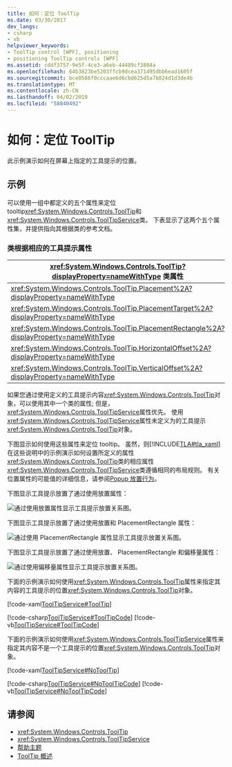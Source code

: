 ```yaml
---
title: 如何：定位 ToolTip
ms.date: 03/30/2017
dev_langs:
- csharp
- vb
helpviewer_keywords:
- ToolTip control [WPF], positioning
- positioning ToolTip controls [WPF]
ms.assetid: cddf3757-9e5f-4ce3-a6eb-44489cf3804a
ms.openlocfilehash: 64b3823be5203ffcb9dcea371495dbb6ead1605f
ms.sourcegitcommit: bce0586f0cccaae6d6cbd625d5a7b824d1d3de4b
ms.translationtype: MT
ms.contentlocale: zh-CN
ms.lasthandoff: 04/02/2019
ms.locfileid: "58840492"
---
```

# <a name="how-to-position-a-tooltip"></a>如何：定位 ToolTip
此示例演示如何在屏幕上指定的工具提示的位置。  
  
## <a name="example"></a>示例  
 可以使用一组中都定义的五个属性来定位 tooltip<xref:System.Windows.Controls.ToolTip>和<xref:System.Windows.Controls.ToolTipService>类。 下表显示了这两个五个属性集，并提供指向其根据类的参考文档。  
  
### <a name="corresponding-tooltip-properties-according-to-class"></a>类根据相应的工具提示属性  
  
|<xref:System.Windows.Controls.ToolTip?displayProperty=nameWithType> 类属性|<xref:System.Windows.Controls.ToolTipService?displayProperty=nameWithType> 类属性|  
|--------------------------------------------------------------------------------------------------------------------------------------------------------------|---------------------------------------------------------------------------------------------------------------------------------------------------------------------|  
|<xref:System.Windows.Controls.ToolTip.Placement%2A?displayProperty=nameWithType>|<xref:System.Windows.Controls.ToolTipService.Placement%2A?displayProperty=nameWithType>|  
|<xref:System.Windows.Controls.ToolTip.PlacementTarget%2A?displayProperty=nameWithType>|<xref:System.Windows.Controls.ToolTipService.PlacementTarget%2A?displayProperty=nameWithType>|  
|<xref:System.Windows.Controls.ToolTip.PlacementRectangle%2A?displayProperty=nameWithType>|<xref:System.Windows.Controls.ToolTipService.PlacementRectangle%2A?displayProperty=nameWithType>|  
|<xref:System.Windows.Controls.ToolTip.HorizontalOffset%2A?displayProperty=nameWithType>|<xref:System.Windows.Controls.ToolTipService.HorizontalOffset%2A?displayProperty=nameWithType>|  
|<xref:System.Windows.Controls.ToolTip.VerticalOffset%2A?displayProperty=nameWithType>|<xref:System.Windows.Controls.ToolTipService.VerticalOffset%2A?displayProperty=nameWithType>|  
  
 如果您通过使用定义的工具提示内容<xref:System.Windows.Controls.ToolTip>对象，可以使用其中一个类的属性; 但是，<xref:System.Windows.Controls.ToolTipService>属性优先。 使用<xref:System.Windows.Controls.ToolTipService>属性未定义为的工具提示<xref:System.Windows.Controls.ToolTip>对象。  
  
 下图显示如何使用这些属性来定位 tooltip。 虽然，则[!INCLUDE[TLA#tla_xaml](../../../../includes/tlasharptla-xaml-md.md)]在这些说明中的示例演示如何设置所定义的属性<xref:System.Windows.Controls.ToolTip>类的相应属性<xref:System.Windows.Controls.ToolTipService>类遵循相同的布局规则。 有关位置属性的可能值的详细信息，请参阅[Popup 放置行为](popup-placement-behavior.md)。  
 
 下图显示工具提示放置了通过使用放置属性：  
  
 ![通过使用放置属性显示工具提示放置关系图。](./media/how-to-position-a-tooltip/tooltip-placement-property.png)
 
 下图显示工具提示放置了通过使用放置和 PlacementRectangle 属性：   

 ![通过使用 PlacementRectangle 属性显示工具提示放置关系图。](./media/how-to-position-a-tooltip/tooltip-placement-rectangle-property.png)  
 
 下图显示工具提示放置了通过使用放置、 PlacementRectangle 和偏移量属性：   
  
 ![通过使用偏移量属性显示工具提示放置关系图。](./media/how-to-position-a-tooltip/tooltip-placement-offset-property.png)

 下面的示例演示如何使用<xref:System.Windows.Controls.ToolTip>属性来指定其内容的工具提示的位置<xref:System.Windows.Controls.ToolTip>对象。  
  
 [!code-xaml[ToolTipService#ToolTip](~/samples/snippets/csharp/VS_Snippets_Wpf/ToolTipService/CSharp/Pane1.xaml#tooltip)]  
  
 [!code-csharp[ToolTipService#ToolTipCode](~/samples/snippets/csharp/VS_Snippets_Wpf/ToolTipService/CSharp/Pane1.xaml.cs#tooltipcode)]
 [!code-vb[ToolTipService#ToolTipCode](~/samples/snippets/visualbasic/VS_Snippets_Wpf/ToolTipService/visualbasic/pane1.xaml.vb#tooltipcode)]  
  
 下面的示例演示如何使用<xref:System.Windows.Controls.ToolTipService>属性来指定其内容不是一个工具提示的位置<xref:System.Windows.Controls.ToolTip>对象。  
  
 [!code-xaml[ToolTipService#NoToolTip](~/samples/snippets/csharp/VS_Snippets_Wpf/ToolTipService/CSharp/Pane1.xaml#notooltip)]  
  
 [!code-csharp[ToolTipService#NoToolTipCode](~/samples/snippets/csharp/VS_Snippets_Wpf/ToolTipService/CSharp/Pane1.xaml.cs#notooltipcode)]
 [!code-vb[ToolTipService#NoToolTipCode](~/samples/snippets/visualbasic/VS_Snippets_Wpf/ToolTipService/visualbasic/pane1.xaml.vb#notooltipcode)]  
  
## <a name="see-also"></a>请参阅
- <xref:System.Windows.Controls.ToolTip>
- <xref:System.Windows.Controls.ToolTipService>
- [帮助主题](tooltip-how-to-topics.md)
- [ToolTip 概述](tooltip-overview.md)
